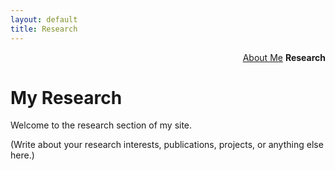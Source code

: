 ```yaml
---
layout: default
title: Research
---
```


<nav style="text-align: right; margin-top: 0;">
  <a href="/index" style="margin-left: 1rem;">About Me</a>
  <strong>Research</strong>
</nav>

# My Research

Welcome to the research section of my site.

(Write about your research interests, publications, projects, or anything else here.)
